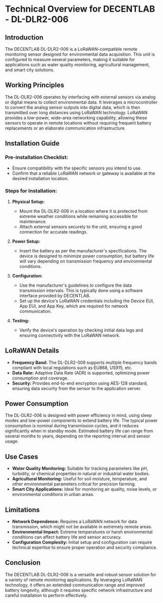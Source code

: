 # Technical Overview for DECENTLAB - DL-DLR2-006

## Introduction

The DECENTLAB DL-DLR2-006 is a LoRaWAN-compatible remote monitoring sensor designed for environmental data acquisition. This unit is configured to measure several parameters, making it suitable for applications such as water quality monitoring, agricultural management, and smart city solutions.

## Working Principles

The DL-DLR2-006 operates by interfacing with external sensors via analog or digital means to collect environmental data. It leverages a microcontroller to convert the analog sensor outputs into digital data, which is then transmitted over long distances using LoRaWAN technology. LoRaWAN provides a low-power, wide-area networking capability, allowing these sensors to operate in remote locations without requiring frequent battery replacements or an elaborate communication infrastructure.

## Installation Guide

### Pre-installation Checklist:
- Ensure compatibility with the specific sensors you intend to use.
- Confirm that a reliable LoRaWAN network or gateway is available at the desired installation location.

### Steps for Installation:
1. **Physical Setup:**
   - Mount the DL-DLR2-006 in a location where it is protected from extreme weather conditions while remaining accessible for maintenance.
   - Attach external sensors securely to the unit, ensuring a good connection for accurate readings.

2. **Power Setup:**
   - Insert the battery as per the manufacturer's specifications. The device is designed to minimize power consumption, but battery life will vary depending on transmission frequency and environmental conditions.

3. **Configuration:**
   - Use the manufacturer's guidelines to configure the data transmission intervals. This is typically done using a software interface provided by DECENTLAB.
   - Set up the device's LoRaWAN credentials including the Device EUI, App EUI, and App Key, which are required for network communication.

4. **Testing:**
   - Verify the device's operation by checking initial data logs and ensuring connectivity with the LoRaWAN network.

## LoRaWAN Details

- **Frequency Band:** The DL-DLR2-006 supports multiple frequency bands compliant with local regulations such as EU868, US915, etc.
- **Data Rate:** Adaptive Data Rate (ADR) is supported, optimizing power consumption and coverage.
- **Security:** Provides end-to-end encryption using AES-128 standard, ensuring data security from the sensor to the application server.

## Power Consumption

The DL-DLR2-006 is designed with power efficiency in mind, using sleep modes and low-power components to extend battery life. The typical power consumption is nominal during transmission cycles, and it reduces significantly when in standby mode. Estimated battery life can range from several months to years, depending on the reporting interval and sensor usage.

## Use Cases

- **Water Quality Monitoring:** Suitable for tracking parameters like pH, turbidity, or chemical properties in natural or industrial water bodies.
- **Agricultural Monitoring:** Useful for soil moisture, temperature, and other environmental parameters critical for precision farming.
- **Smart City Applications:** Ideal for monitoring air quality, noise levels, or environmental conditions in urban areas.

## Limitations

- **Network Dependence:** Requires a LoRaWAN network for data transmission, which might not be available in extremely remote areas.
- **Environmental Impact:** Extreme temperatures or harsh environmental conditions can affect battery life and sensor accuracy.
- **Configuration Complexity:** Initial setup and configuration can require technical expertise to ensure proper operation and security compliance.

## Conclusion

The DECENTLAB DL-DLR2-006 is a versatile and robust sensor solution for a variety of remote monitoring applications. By leveraging LoRaWAN technology, it offers an extended communication range and improved battery longevity, although it requires specific network infrastructure and careful installation to perform effectively.